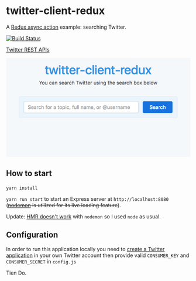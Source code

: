 # twitter-client-redux
A [Redux async action](http://redux.js.org/docs/advanced/AsyncActions.html) example: searching Twitter.

[![Build Status](https://travis-ci.com/Tiendq/twitter-client-redux.svg?branch=master)](https://travis-ci.com/Tiendq/twitter-client-redux)

[Twitter REST APIs](https://dev.twitter.com/rest/public)

![Demo](./demo.png)

## How to start

`yarn install`

`yarn run start` to start an Express server at `http://localhost:8080` (~~[nodemon](https://github.com/remy/nodemon) is utilized for its live loading feature~~).

Update: [HMR doesn't work](https://github.com/mech/Notes/blob/master/JavaScript/React/webpack.md) with `nodemon` so I used `node` as usual.

## Configuration

In order to run this application locally you need to [create a Twitter application](https://apps.twitter.com/app/new) in your own Twitter account then provide valid `CONSUMER_KEY` and `CONSUMER_SECRET` in `config.js`

Tien Do.
